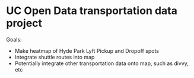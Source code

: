 # UC Open Data transportation data project
Goals:
- Make heatmap of Hyde Park Lyft Pickup and Dropoff spots
- Integrate shuttle routes into map
- Potentially integrate other transportation data onto map, such as divvy, etc